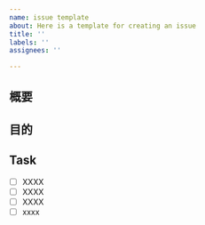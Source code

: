```yaml
---
name: issue template
about: Here is a template for creating an issue
title: ''
labels: ''
assignees: ''

---
```


## 概要

## 目的

## Task
- [ ] XXXX
- [ ] XXXX
- [ ] XXXX
- [ ] xxxx
